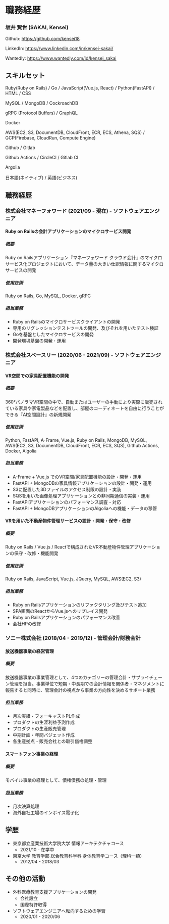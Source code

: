 # 職務経歴

### 坂井 賢世 (SAKAI, Kensei)

Github: https://github.com/kensei18

LinkedIn: https://www.linkedin.com/in/kensei-sakai/

Wantedly: https://www.wantedly.com/id/kensei_sakai

## スキルセット

Ruby(Ruby on Rails) / Go / JavaScript(Vue.js, React) / Python(FastAPI) / HTML / CSS

MySQL / MongoDB / CockroachDB

gRPC (Protocol Buffers) / GraphQL

Docker

AWS(EC2, S3, DocumentDB, CloudFront, ECR, ECS, Athena, SQS) / GCP(Firebase, CloudRun, Compute Engine)

Github / Gitlab

Github Actions / CircleCI / Gitlab CI

Argolia

日本語(ネイティブ) / 英語(ビジネス)

## 職務経歴

### 株式会社マネーフォワード (2021/09 - 現在) - ソフトウェアエンジニア

#### Ruby on Railsの会計アプリケーションのマイクロサービス開発

##### 概要

Ruby on Railsアプリケーション『マネーフォワード クラウド会計』のマイクロサービス化プロジェクトにおいて、データ量の大きい仕訳情報に関するマイクロサービスの開発

##### 使用技術

Ruby on Rails, Go, MySQL, Docker, gRPC

##### 担当業務

- Ruby on Railsのマイクロサービスクライアントの開発
- 専用のリグレッションテストツールの開発、及びそれを用いたテスト検証
- Goを基盤としたマイクロサービスの開発
- 開発環境基盤の開発・運用

### 株式会社スペースリー (2020/06 - 2021/09) - ソフトウェアエンジニア

#### VR空間での家具配置機能の開発

##### 概要

360°パノラマVR空間の中で、自動またはユーザーの手動により実際に販売されている家具や家電製品などを配置し、部屋のコーディネートを自由に行うことができる『AI空間設計』の新規開発

##### 使用技術

Python, FastAPI, A-Frame, Vue.js, Ruby on Rails, MongoDB, MySQL, AWS(EC2, S3, DocumentDB, CloudFront, ECR, ECS, SQS), Github Actions, Docker, Algolia

##### 担当業務

- A-Frame + Vue.js でのVR空間/家具配置機能の設計・開発・運用
- FastAPI + MongoDBの家具情報アプリケーションの設計・開発・運用
- S3に配置した3Dファイルのアクセス制限の設計・実装
- SQSを用いた画像処理アプリケーションとの非同期通信の実装・運用
- FastAPIアプリケーションのパフォーマンス調査・対応
- FastAPI + MongoDBアプリケーションのAlgoliaへの機能・データの移管

#### VRを用いた不動産物件管理サービスの設計・開発・保守・改修

##### 概要

Ruby on Rails / Vue.js / Reactで構成されたVR不動産物件管理アプリケーションの保守・改修・機能開発

##### 使用技術

Ruby on Rails, JavaScript, Vue.js, JQuery, MySQL, AWS(EC2, S3)

##### 担当業務

- Ruby on Railsアプリケーションのリファクタリング及びテスト追加
- SPA画面のReactからVue.jsへのリプレイス開発
- Ruby on Railsアプリケーションのパフォーマンス改善
- 会社HPの改修

### ソニー株式会社 (2018/04 - 2019/12) - 管理会計/財務会計

#### 放送機器事業の経営管理

##### 概要

放送機器事業の事業管理として、4つのカテゴリーの管理会計・サプライチェーン管理を担当。事業単位で短期・中長期での会計情報を関係者・マネジメントに報告すると同時に、管理会計の視点から事業の方向性を決めるサポート業務

##### 担当業務

- 月次実績・フォーキャストPL作成
- プロダクトの生涯利益予測作成
- プロダクトの生産販売管理
- 中期計画・年間バジェット作成
- 各生産拠点・販売会社との取引価格調整

#### スマートフォン事業の経理

##### 概要

モバイル事業の経理として、債権債務の処理・管理

##### 担当業務

- 月次決算処理
- 海外自社工場のインボイス電子化

## 学歴

- 東京都立産業技術大学院大学 情報アーキテクチャコース
  - 2021/10 - 在学中
- 東京大学 教育学部 総合教育科学科 身体教育学コース（理科一類）
  - 2012/04 - 2018/03

## その他の活動

- 外科医療教育支援アプリケーションの開発
  - 会社設立
  - 国際特許取得
- ソフトウェアエンジニアへ転向するための学習
  - 2020/01 - 2020/06
